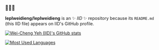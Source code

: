 ### 👋👋👋

**IepIweidieng/IepIweidieng** is an ✨ _IID_ ✨ repository because its `README.md` (this IID file) appears on IID's GitHub profile.

[![Wei-Cheng Yeh (IID)'s GitHub stats](https://github-readme-stats.vercel.app/api?username=IepIweidieng&count_private=true&show_icons=true&include_all_commits=true&theme=github_dark)](https://github.com/anuraghazra/github-readme-stats)

[![Most Used Languages](https://github-readme-stats.vercel.app/api/top-langs/?username=IepIweidieng&langs_count=10&layout=compact&theme=github_dark)](https://github.com/anuraghazra/github-readme-stats)
